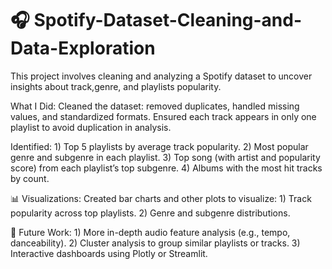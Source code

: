 # 🎧 Spotify-Dataset-Cleaning-and-Data-Exploration

This project involves cleaning and analyzing a Spotify dataset to uncover insights about track,genre, and playlists popularity.

What I Did:
    Cleaned the dataset: removed duplicates, handled missing values, and standardized formats.
    Ensured each track appears in only one playlist to avoid duplication in analysis.

Identified:
    1) Top 5 playlists by average track popularity.
    2) Most popular genre and subgenre in each playlist.
    3) Top song (with artist and popularity score) from each playlist’s top subgenre.
    4) Albums with the most hit tracks by count.

📊 Visualizations:
Created bar charts and other plots to visualize:
    1) Track popularity across top playlists.
    2) Genre and subgenre distributions.

📌 Future Work:
    1) More in-depth audio feature analysis (e.g., tempo, danceability).
    2) Cluster analysis to group similar playlists or tracks.
    3) Interactive dashboards using Plotly or Streamlit.
